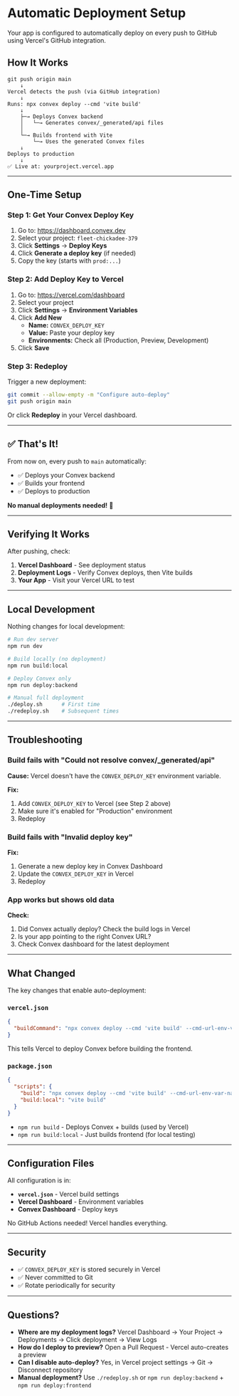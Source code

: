 # Automatic Deployment Setup

Your app is configured to automatically deploy on every push to GitHub using Vercel's GitHub integration.

## How It Works

```
git push origin main
    ↓
Vercel detects the push (via GitHub integration)
    ↓
Runs: npx convex deploy --cmd 'vite build'
    ↓
    ├─→ Deploys Convex backend
    │   └─→ Generates convex/_generated/api files
    │
    └─→ Builds frontend with Vite
        └─→ Uses the generated Convex files
    ↓
Deploys to production
    ↓
✅ Live at: yourproject.vercel.app
```

---

## One-Time Setup

### Step 1: Get Your Convex Deploy Key

1. Go to: https://dashboard.convex.dev
2. Select your project: `fleet-chickadee-379`
3. Click **Settings** → **Deploy Keys**
4. Click **Generate a deploy key** (if needed)
5. Copy the key (starts with `prod:...`)

### Step 2: Add Deploy Key to Vercel

1. Go to: https://vercel.com/dashboard
2. Select your project
3. Click **Settings** → **Environment Variables**
4. Click **Add New**
   - **Name:** `CONVEX_DEPLOY_KEY`
   - **Value:** Paste your deploy key
   - **Environments:** Check all (Production, Preview, Development)
5. Click **Save**

### Step 3: Redeploy

Trigger a new deployment:

```bash
git commit --allow-empty -m "Configure auto-deploy"
git push origin main
```

Or click **Redeploy** in your Vercel dashboard.

---

## ✅ That's It!

From now on, every push to `main` automatically:
- ✅ Deploys your Convex backend
- ✅ Builds your frontend
- ✅ Deploys to production

**No manual deployments needed!** 🚀

---

## Verifying It Works

After pushing, check:
1. **Vercel Dashboard** - See deployment status
2. **Deployment Logs** - Verify Convex deploys, then Vite builds
3. **Your App** - Visit your Vercel URL to test

---

## Local Development

Nothing changes for local development:

```bash
# Run dev server
npm run dev

# Build locally (no deployment)
npm run build:local

# Deploy Convex only
npm run deploy:backend

# Manual full deployment
./deploy.sh      # First time
./redeploy.sh    # Subsequent times
```

---

## Troubleshooting

### Build fails with "Could not resolve convex/_generated/api"

**Cause:** Vercel doesn't have the `CONVEX_DEPLOY_KEY` environment variable.

**Fix:**
1. Add `CONVEX_DEPLOY_KEY` to Vercel (see Step 2 above)
2. Make sure it's enabled for "Production" environment
3. Redeploy

### Build fails with "Invalid deploy key"

**Fix:**
1. Generate a new deploy key in Convex Dashboard
2. Update the `CONVEX_DEPLOY_KEY` in Vercel
3. Redeploy

### App works but shows old data

**Check:**
1. Did Convex actually deploy? Check the build logs in Vercel
2. Is your app pointing to the right Convex URL?
3. Check Convex dashboard for the latest deployment

---

## What Changed

The key changes that enable auto-deployment:

### `vercel.json`
```json
{
  "buildCommand": "npx convex deploy --cmd 'vite build' --cmd-url-env-var-name VITE_CONVEX_URL"
}
```

This tells Vercel to deploy Convex before building the frontend.

### `package.json`
```json
{
  "scripts": {
    "build": "npx convex deploy --cmd 'vite build' --cmd-url-env-var-name VITE_CONVEX_URL",
    "build:local": "vite build"
  }
}
```

- `npm run build` - Deploys Convex + builds (used by Vercel)
- `npm run build:local` - Just builds frontend (for local testing)

---

## Configuration Files

All configuration is in:
- **`vercel.json`** - Vercel build settings
- **Vercel Dashboard** - Environment variables
- **Convex Dashboard** - Deploy keys

No GitHub Actions needed! Vercel handles everything.

---

## Security

- ✅ `CONVEX_DEPLOY_KEY` is stored securely in Vercel
- ✅ Never committed to Git
- ✅ Rotate periodically for security

---

## Questions?

- **Where are my deployment logs?** Vercel Dashboard → Your Project → Deployments → Click deployment → View Logs
- **How do I deploy to preview?** Open a Pull Request - Vercel auto-creates a preview
- **Can I disable auto-deploy?** Yes, in Vercel project settings → Git → Disconnect repository
- **Manual deployment?** Use `./redeploy.sh` or `npm run deploy:backend` + `npm run deploy:frontend`

